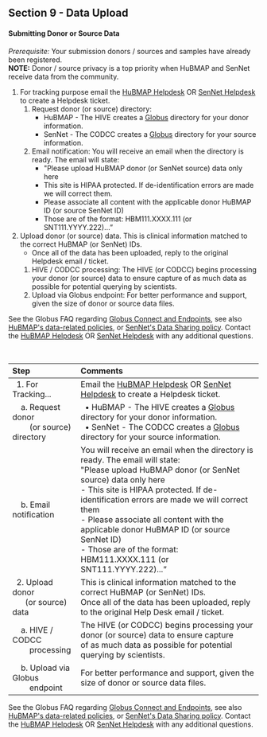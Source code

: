 ## Section 9 - Data Upload

#### Submitting Donor or Source Data

_Prerequisite:_ Your submission donors / sources and samples have already been registered. <br> **NOTE:** Donor / source privacy is a top priority when HuBMAP and SenNet receive data from the community.

1. For tracking purpose email the <a href="mailto:help@hubmapconsortium.org">HuBMAP Helpdesk</a> OR <a href="mailto:help@sennetconsortium.org">SenNet Helpdesk</a> to create a Helpdesk ticket.
   1. Request donor (or source) directory:
      - HuBMAP - The HIVE creates a <a href="https://app.globus.org/groups">Globus</a> directory for your donor information.
      - SenNet - The CODCC creates a <a href="https://app.globus.org/groups">Globus</a> directory for your source information.
    2. Email notification: You will receive an email when the directory is ready. The email will state:
         - "Please upload HuBMAP donor (or SenNet source) data only here 
         - This site is HIPAA protected. If de-identification errors are made we will correct them.
         - Please associate all content with the applicable donor HuBMAP ID (or source SenNet ID)
         - Those are of the format: HBM111.XXXX.111 (or SNT111.YYYY.222)...”
  2. Upload donor (or source) data. This is clinical information matched to the correct HuBMAP (or SenNet) IDs.
      - Once all of the data has been uploaded, reply to the original Helpdesk email / ticket.
     1. HIVE / CODCC processing: The HIVE (or CODCC) begins processing your donor (or source) data to ensure capture of as much data as possible for potential querying by scientists.
     2. Upload via Globus endpoint: For better performance and support, given the size of donor or source data files. 

See the Globus FAQ regarding <a href="https://docs.globus.org/faq/globus-connect-endpoints/"> Globus Connect and Endpoints</a>, see also <a href="https://hubmapconsortium.org/policies/"> HuBMAP's data-related policies</a>, or <a href="https://sennetconsortium.org/external-data-use/"> SenNet's Data Sharing policy</a>. Contact the <a href="mailto:help@hubmapconsortium.org">HuBMAP Helpdesk</a> OR <a href="mailto:help@sennetconsortium.org">SenNet Helpdesk</a> with any additional questions.

<br>

|Step | Comments |
|:---------------------------------------|:------------------------------------------------------------------------|
|&nbsp; 1. For Tracking... | Email the <a href="mailto:help@hubmapconsortium.org">HuBMAP Helpdesk</a> OR <a href="mailto:help@sennetconsortium.org">SenNet Helpdesk</a> to create a Helpdesk ticket. |
|&nbsp; &nbsp; a. Request donor <br> &nbsp; &nbsp; &nbsp; &nbsp; (or source) directory | &nbsp; • HuBMAP - The HIVE creates a <a href="https://app.globus.org/groups">Globus</a> directory for your donor information. <br> &nbsp; • SenNet - The CODCC creates a <a href="https://app.globus.org/groups">Globus</a> directory for your source information. |
|&nbsp; &nbsp; b. Email notification | You will receive an email when the directory is ready. The email will state: <br> "Please upload HuBMAP donor (or SenNet source) data only here  <br> - This site is HIPAA protected. If de-identification errors are made we will correct them <br> - Please associate all content with the applicable donor HuBMAP ID (or source SenNet ID) <br> - Those are of the format: HBM111.XXXX.111 (or SNT111.YYYY.222)...”|
|&nbsp; 2. Upload donor <br> &nbsp; &nbsp; &nbsp; (or source) data | This is clinical information matched to the correct HuBMAP (or SenNet) IDs.  <br> Once all of the data has been uploaded, reply to the original Help Desk email / ticket. |
|&nbsp; &nbsp; a. HIVE / CODCC <br> &nbsp; &nbsp; &nbsp; &nbsp; processing | The HIVE (or CODCC) begins processing your donor (or source) data to ensure capture <br> of as much data as possible for potential querying by scientists. |
|&nbsp; &nbsp; b. Upload via Globus <br> &nbsp; &nbsp; &nbsp; &nbsp; endpoint | For better performance and support, given the size of donor or source data files. | 

See the Globus FAQ regarding <a href="https://docs.globus.org/faq/globus-connect-endpoints/"> Globus Connect and Endpoints</a>, see also <a href="https://hubmapconsortium.org/policies/"> HuBMAP's data-related policies</a>, or <a href="https://sennetconsortium.org/external-data-use/"> SenNet's Data Sharing policy</a>. Contact the <a href="mailto:help@hubmapconsortium.org">HuBMAP Helpdesk</a> OR <a href="mailto:help@sennetconsortium.org">SenNet Helpdesk</a> with any additional questions.
